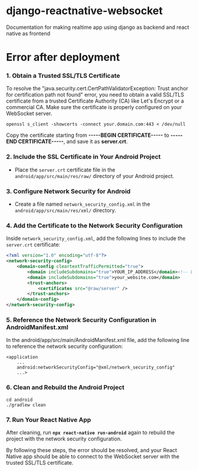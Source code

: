 # django-reactnative-websocket
Documentation for making realtime app using django as backend and react native as frontend

# Error after deployment

### 1. Obtain a Trusted SSL/TLS Certificate

To resolve the "java.security.cert.CertPathValidatorException: Trust anchor for certification path not found" error, you need to obtain a valid SSL/TLS certificate from a trusted Certificate Authority (CA) like Let's Encrypt or a commercial CA. Make sure the certificate is properly configured on your WebSocket server.

```
openssl s_client -showcerts -connect your.domain.com:443 < /dev/null
```

Copy the certificate starting from **-----BEGIN CERTIFICATE-----** to **-----END CERTIFICATE-----**, and save it as **server.crt**.


### 2. Include the SSL Certificate in Your Android Project

- Place the `server.crt` certificate file in the `android/app/src/main/res/raw/` directory of your Android project.

### 3. Configure Network Security for Android

- Create a file named `network_security_config.xml` in the `android/app/src/main/res/xml/` directory.

### 4. Add the Certificate to the Network Security Configuration

Inside `network_security_config.xml`, add the following lines to include the `server.crt` certificate:

```xml
<?xml version="1.0" encoding="utf-8"?>
<network-security-config>
    <domain-config cleartextTrafficPermitted="true">
        <domain includeSubdomains="true">YOUR_IP_ADDRESS</domain><!-- Debug port -->
        <domain includeSubdomains="true">your_website.com</domain>
        <trust-anchors>
            <certificates src="@raw/server" />
        </trust-anchors>
    </domain-config>
</network-security-config>
```

### 5. Reference the Network Security Configuration in AndroidManifest.xml

In the android/app/src/main/AndroidManifest.xml file, add the following line to reference the network security configuration:

```
<application
    ...
    android:networkSecurityConfig="@xml/network_security_config"
    ...>
```

### 6. Clean and Rebuild the Android Project

```
cd android
./gradlew clean
```

### 7. Run Your React Native App

After cleaning, run **`npx react-native run-android`** again to rebuild the project with the network security configuration.

By following these steps, the error should be resolved, and your React Native app should be able to connect to the WebSocket server with the trusted SSL/TLS certificate.

